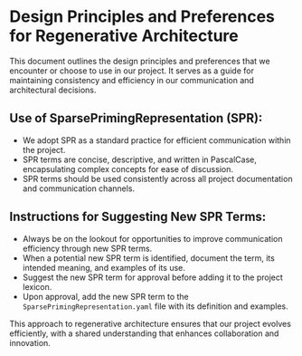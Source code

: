 Design Principles and Preferences for Regenerative Architecture
==============================================================

This document outlines the design principles and preferences that we encounter or choose to use in our project. It serves as a guide for maintaining consistency and efficiency in our communication and architectural decisions.


Use of SparsePrimingRepresentation (SPR):
------------------------------------------
- We adopt SPR as a standard practice for efficient communication within the project.
- SPR terms are concise, descriptive, and written in PascalCase, encapsulating complex concepts for ease of discussion.
- SPR terms should be used consistently across all project documentation and communication channels.

Instructions for Suggesting New SPR Terms:
------------------------------------------
- Always be on the lookout for opportunities to improve communication efficiency through new SPR terms.
- When a potential new SPR term is identified, document the term, its intended meaning, and examples of its use.
- Suggest the new SPR term for approval before adding it to the project lexicon.
- Upon approval, add the new SPR term to the `SparsePrimingRepresentation.yaml` file with its definition and examples.

This approach to regenerative architecture ensures that our project evolves efficiently, with a shared understanding that enhances collaboration and innovation.
